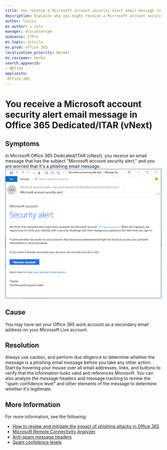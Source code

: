 ```yaml
---
title: You receive a Microsoft account security alert email message in Office 365 Dedicated/ITAR (vNext)
description: Explains why you might receive a Microsoft account security alert email message in Office 365 Dedicated/ITAR (vNext).
author: lucciz
ms.author: v-zolu
manager: dcscontentpm
audience: ITPro 
ms.topic: article 
ms.prod: office 365
localization_priority: Normal
ms.reviewer: kerbo
search.appverid: 
- MET150
appliesto:
-Office 365
---
```


# You receive a Microsoft account security alert email message in Office 365 Dedicated/ITAR (vNext)

## Symptoms

In Microsoft Office 365 Dedicated/ITAR (vNext), you receive an email message that has the subject "Microsoft account security alert," and you are worried that it's a phishing email message.
![A screenshot of the security alert message](./media/account-security-alert-email/security-alert-message.png)

## Cause

You may have set your Office 365 work account as a secondary email address on your Microsoft Live account. 

## Resolution

Always use caution, and perform due diligence to determine whether the message is a phishing email message before you take any other action. 
Start by hovering your mouse over all email addresses, links, and buttons to verify that the information looks valid and references Microsoft. You can also analyze the message headers and message tracking to review the "spam confidence level" and other elements of the message to determine whether it's legitimate. 

## More Information

For more information, see the following: 

- [How to review and mitigate the impact of phishing attacks in Office 365](https://blogs.technet.microsoft.com/office365security/how-to-review-and-mitigate-the-impact-of-phishing-attacks-in-office-365/)   
- [Microsoft Remote Connectivity Analyzer](https://testconnectivity.microsoft.com/)   
- [Anti-spam message headers](https://technet.microsoft.com/library/dn205071%28v=exchg.150%29.aspx)   
- [Spam confidence levels](https://technet.microsoft.com/library/jj200686%28v=exchg.150%29.aspx)   
